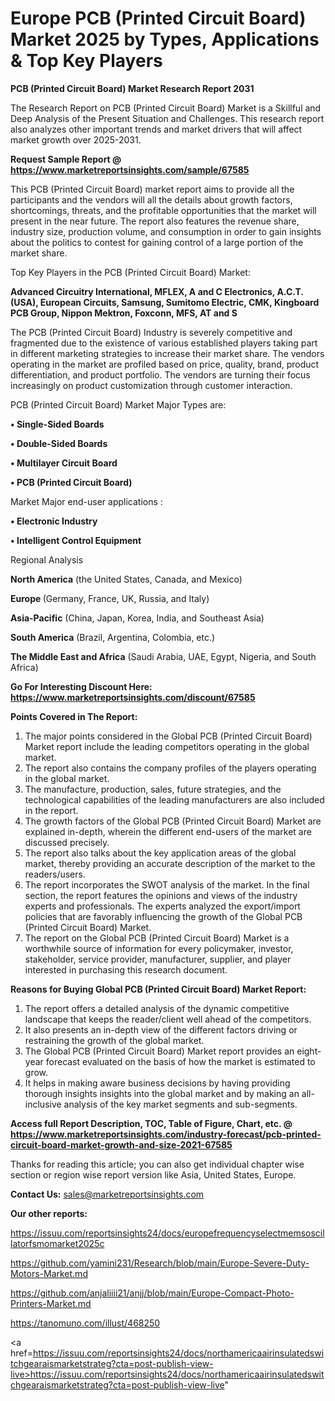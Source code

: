 # Europe PCB (Printed Circuit Board) Market 2025 by Types, Applications & Top Key Players

<strong>PCB (Printed Circuit Board) Market Research Report 2031</strong>

The Research Report on PCB (Printed Circuit Board) Market is a Skillful and Deep Analysis of the Present Situation and Challenges. This research report also analyzes other important trends and market drivers that will affect market growth over 2025-2031.

<strong>Request Sample Report @ <a href=https://www.marketreportsinsights.com/sample/67585>https://www.marketreportsinsights.com/sample/67585</a></strong>

This PCB (Printed Circuit Board) market report aims to provide all the participants and the vendors will all the details about growth factors, shortcomings, threats, and the profitable opportunities that the market will present in the near future. The report also features the revenue share, industry size, production volume, and consumption in order to gain insights about the politics to contest for gaining control of a large portion of the market share.

Top Key Players in the PCB (Printed Circuit Board) Market:

<strong>Advanced Circuitry International, MFLEX, A and C Electronics, A.C.T.(USA), European Circuits, Samsung, Sumitomo Electric, CMK, Kingboard PCB Group, Nippon Mektron, Foxconn, MFS, AT and S</strong>

The PCB (Printed Circuit Board) Industry is severely competitive and fragmented due to the existence of various established players taking part in different marketing strategies to increase their market share. The vendors operating in the market are profiled based on price, quality, brand, product differentiation, and product portfolio. The vendors are turning their focus increasingly on product customization through customer interaction.

PCB (Printed Circuit Board) Market Major Types are:

<strong>• Single-Sided Boards

• Double-Sided Boards

• Multilayer Circuit Board

• PCB (Printed Circuit Board)</strong>

Market Major end-user applications :

<strong>• Electronic Industry

• Intelligent Control Equipment</strong>

Regional Analysis

</u><strong><b>North America</b></strong> (the United States, Canada, and Mexico)

<strong><b>Europe </b></strong>(Germany, France, UK, Russia, and Italy)

<strong><b>Asia-Pacific</b></strong> (China, Japan, Korea, India, and Southeast Asia)

<strong><b>South America</b></strong> (Brazil, Argentina, Colombia, etc.)

<strong><b>The Middle East and Africa</b></strong> (Saudi Arabia, UAE, Egypt, Nigeria, and South Africa)

<strong>Go For Interesting Discount Here: <a href=https://www.marketreportsinsights.com/discount/67585>https://www.marketreportsinsights.com/discount/67585</a></strong>

<strong>Points Covered in The Report:</strong>
<ol>
  <li>The major points considered in the Global PCB (Printed Circuit Board) Market report include the leading competitors operating in the global market.</li>
  <li>The report also contains the company profiles of the players operating in the global market.</li>
  <li>The manufacture, production, sales, future strategies, and the technological capabilities of the leading manufacturers are also included in the report.</li>
  <li>The growth factors of the Global PCB (Printed Circuit Board) Market are explained in-depth, wherein the different end-users of the market are discussed precisely.</li>
  <li>The report also talks about the key application areas of the global market, thereby providing an accurate description of the market to the readers/users.</li>
  <li>The report incorporates the SWOT analysis of the market. In the final section, the report features the opinions and views of the industry experts and professionals. The experts analyzed the export/import policies that are favorably influencing the growth of the Global PCB (Printed Circuit Board) Market.</li>
  <li>The report on the Global PCB (Printed Circuit Board) Market is a worthwhile source of information for every policymaker, investor, stakeholder, service provider, manufacturer, supplier, and player interested in purchasing this research document.</li>
</ol>
<strong>Reasons for Buying Global PCB (Printed Circuit Board) Market Report:</strong>

<ol>
  <li>The report offers a detailed analysis of the dynamic competitive landscape that keeps the reader/client well ahead of the competitors.</li>
  <li>It also presents an in-depth view of the different factors driving or restraining the growth of the global market.</li>
  <li>The Global PCB (Printed Circuit Board) Market report provides an eight-year forecast evaluated on the basis of how the market is estimated to grow.</li>
  <li>It helps in making aware business decisions by having providing thorough insights insights into the global market and by making an all-inclusive analysis of the key market segments and sub-segments.</li>
</ol>
<strong>Access full Report Description, TOC, Table of Figure, Chart, etc. @ <a href=https://www.marketreportsinsights.com/industry-forecast/pcb-printed-circuit-board-market-growth-and-size-2021-67585>https://www.marketreportsinsights.com/industry-forecast/pcb-printed-circuit-board-market-growth-and-size-2021-67585</a></strong>


Thanks for reading this article; you can also get individual chapter wise section or region wise report version like Asia, United States, Europe.

<strong>Contact Us:</strong>
sales@marketreportsinsights.com

<strong>Our other reports:</strong>

<a href=https://issuu.com/reportsinsights24/docs/europefrequencyselectmemsoscillatorfsmomarket2025c>https://issuu.com/reportsinsights24/docs/europefrequencyselectmemsoscillatorfsmomarket2025c</a>

<a href=https://github.com/yamini231/Research/blob/main/Europe-Severe-Duty-Motors-Market.md>https://github.com/yamini231/Research/blob/main/Europe-Severe-Duty-Motors-Market.md</a>

<a href=https://github.com/anjaliiii21/anjj/blob/main/Europe-Compact-Photo-Printers-Market.md>https://github.com/anjaliiii21/anjj/blob/main/Europe-Compact-Photo-Printers-Market.md</a>

<a href=https://tanomuno.com/illust/468250>https://tanomuno.com/illust/468250</a>

<a href=https://issuu.com/reportsinsights24/docs/northamericaairinsulatedswitchgearaismarketstrateg?cta=post-publish-view-live>https://issuu.com/reportsinsights24/docs/northamericaairinsulatedswitchgearaismarketstrateg?cta=post-publish-view-live</a>"
